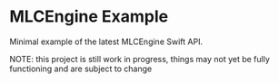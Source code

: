 # MLCEngine Example

Minimal example of the latest MLCEngine Swift API.

NOTE: this project is still work in progress,
things may not yet be fully functioning and are subject to change
